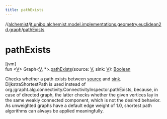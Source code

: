 ```yaml
---
title: pathExists
---
```

//[alchemist](../../index.html)/[it.unibo.alchemist.model.implementations.geometry.euclidean2d.graph](index.html)/[pathExists](path-exists.html)



# pathExists



[jvm]\
fun <[V](path-exists.html)> Graph<[V](path-exists.html), *>.[pathExists](path-exists.html)(source: [V](path-exists.html), sink: [V](path-exists.html)): [Boolean](https://kotlinlang.org/api/latest/jvm/stdlib/kotlin/-boolean/index.html)



Checks whether a path exists between [source](path-exists.html) and [sink](path-exists.html). DijkstraShortestPath is used instead of org.jgrapht.alg.connectivity.ConnectivityInspector.pathExists, because, in case of directed graph, the latter checks whether the given vertices lay in the same weakly connected component, which is not the desired behavior. As unweighted graphs have a default edge weight of 1.0, shortest path algorithms can always be applied meaningfully.




